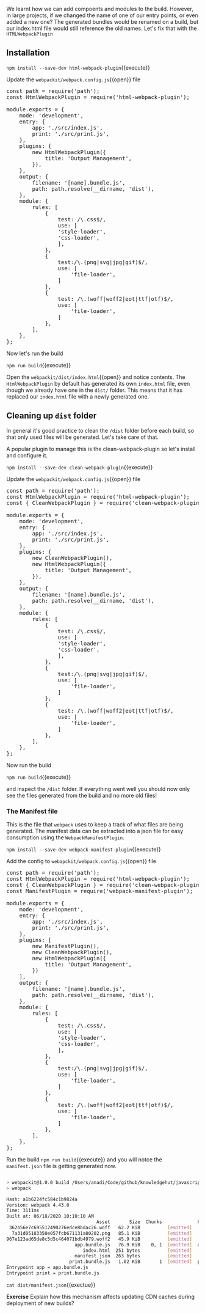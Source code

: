 We learnt how we can add compoents and modules to the build. However, in large projects, if we changed the name of one of our entry points, or even added a new one? The generated bundles would be renamed on a build, but our index.html file would still reference the old names. Let's fix that with the `HTMLWebpackPlugin`

## Installation

`npm install --save-dev html-webpack-plugin`{{execute}}

Update the `webpackit/webpack.config.js`{{open}} file 

<pre class="file" data-filename="webpackit/webpack.config.js" data-target="replace">
const path = require('path');
const HtmlWebpackPlugin = require('html-webpack-plugin');

module.exports = {
	mode: 'development',
	entry: {
		app: './src/index.js',
		print: './src/print.js',
	},
	plugins: {
		new HtmlWebpackPlugin({
			title: 'Output Management',
		}),
	},
	output: {
		filename: '[name].bundle.js',
		path: path.resolve(__dirname, 'dist'),
	},
	module: {
		rules: [
			{
				test: /\.css$/,
				use: [
				'style-loader',
				'css-loader',
				],
			},
			{
				test:/\.(png|svg|jpg|gif)$/,
				use: [
					'file-loader',
				]
			},
			{
				test: /\.(woff|woff2|eot|ttf|otf)$/,
				use: [
					'file-loader',
				]
			},
		],
	},  
};
</pre>

Now let's run the build

`npm run build`{{execute}}

Open the `webpackit/dist/index.html`{{open}} and notice contents. The `HtmlWebpackPlugin` by default has generated its own `index.html` file, even though we already have one in the `dist/` folder. This means that it has replaced our `index.html` file with a newly generated one.

## Cleaning up `dist` folder

In general it's good practice to clean the `/dist` folder before each build, so that only used files will be generated. Let's take care of that.

A popular plugin to manage this is the clean-webpack-plugin so let's install and configure it.

`npm install --save-dev clean-webpack-plugin`{{execute}}

Update the `webpackit/webpack.config.js`{{open}} file

<pre class="file" data-filename="webpackit/webpack.config.js" data-target="replace">
const path = require('path');
const HtmlWebpackPlugin = require('html-webpack-plugin');
const { CleanWebpackPlugin } = require('clean-webpack-plugin');

module.exports = {
	mode: 'development',
	entry: {
		app: './src/index.js',
		print: './src/print.js',
	},
	plugins: {
		new CleanWebpackPlugin(),
		new HtmlWebpackPlugin({
			title: 'Output Management',
		}),
	},
	output: {
		filename: '[name].bundle.js',
		path: path.resolve(__dirname, 'dist'),
	},
	module: {
		rules: [
			{
				test: /\.css$/,
				use: [
				'style-loader',
				'css-loader',
				],
			},
			{
				test:/\.(png|svg|jpg|gif)$/,
				use: [
					'file-loader',
				]
			},
			{
				test: /\.(woff|woff2|eot|ttf|otf)$/,
				use: [
					'file-loader',
				]
			},
		],
	},  
};
</pre>

Now run the build

`npm run build`{{execute}}

and inspect the `/dist` folder. If everything went well you should now only see the files generated from the build and no more old files!

### The Manifest file

This is the file that `webpack` uses to keep a track of what files are being generated. The manifest data can be extracted into a json file for easy consumption using the `WebpackManifestPlugin`.

`npm install --save-dev webpack-manifest-plugin`{{execute}}

Add the config to `webapckit/webpack.config.js`{{open}} file 

<pre class="file" data-filename="webpackit/webpack.config.js" data-target="replace">
const path = require('path');
const HtmlWebpackPlugin = require('html-webpack-plugin');
const { CleanWebpackPlugin } = require('clean-webpack-plugin');
const ManifestPlugin = require('webpack-manifest-plugin');

module.exports = {
	mode: 'development',
	entry: {
		app: './src/index.js',
		print: './src/print.js',
	},
	plugins: [
		new ManifestPlugin(),
		new CleanWebpackPlugin(),
		new HtmlWebpackPlugin({
			title: 'Output Management',
		})
	],
	output: {
		filename: '[name].bundle.js',
		path: path.resolve(__dirname, 'dist'),
	},
	module: {
		rules: [
			{
				test: /\.css$/,
				use: [
				'style-loader',
				'css-loader',
				],
			},
			{
				test:/\.(png|svg|jpg|gif)$/,
				use: [
					'file-loader',
				]
			},
			{
				test: /\.(woff|woff2|eot|ttf|otf)$/,
				use: [
					'file-loader',
				]
			},
		],
	},  
};
</pre>

Run the build `npm run build`{{execute}} and you will notce the `manifest.json` file is getting generated now.

```bash

> webpackit@1.0.0 build /Users/anadi/Code/github/knowledgehut/javascript/webpack/webpackit
> webpack

Hash: a1b6224fc584c1b9824a
Version: webpack 4.43.0
Time: 3111ms
Built at: 06/18/2020 10:10:10 AM
                                 Asset       Size  Chunks             Chunk Names
 362b56e7c695512490276edce8bdac26.woff   62.2 KiB          [emitted]
  7a31d05183350e057fcb671131a80202.png   85.1 KiB          [emitted]
967e123ad65de8c5d5c464071bdb4979.woff2   45.9 KiB          [emitted]
                         app.bundle.js   76.9 KiB    0, 1  [emitted]  app
                            index.html  251 bytes          [emitted]
                         manifest.json  263 bytes          [emitted]
                       print.bundle.js   1.02 KiB       1  [emitted]  print
Entrypoint app = app.bundle.js
Entrypoint print = print.bundle.js
```

`cat dist/manifest.json`{{exectue}}

**Exercise** Explain how this mechanism affects updating CDN caches during deployment of new builds?